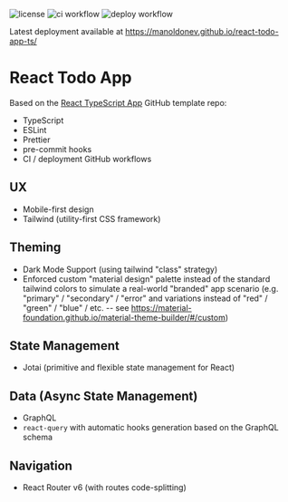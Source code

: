 ![license](https://img.shields.io/github/license/manoldonev/react-todo-app-ts?style=plastic) ![ci workflow](https://github.com/manoldonev/react-todo-app-ts/actions/workflows/main.yml/badge.svg) ![deploy workflow](https://github.com/manoldonev/react-todo-app-ts/actions/workflows/deploy.yml/badge.svg)

Latest deployment available at https://manoldonev.github.io/react-todo-app-ts/

# React Todo App

Based on the [React TypeScript App](https://github.com/manoldonev/react-app-template-ts) GitHub template repo:

- TypeScript
- ESLint
- Prettier
- pre-commit hooks
- CI / deployment GitHub workflows

## UX

- Mobile-first design
- Tailwind (utility-first CSS framework)

## Theming

- Dark Mode Support (using tailwind "class" strategy)
- Enforced custom "material design" palette instead of the standard tailwind colors to simulate a real-world "branded" app scenario (e.g. "primary" / "secondary" / "error" and variations instead of "red" / "green" / "blue" / etc. -- see https://material-foundation.github.io/material-theme-builder/#/custom)

## State Management

- Jotai (primitive and flexible state management for React)

## Data (Async State Management)

- GraphQL
- `react-query` with automatic hooks generation based on the GraphQL schema

## Navigation

- React Router v6 (with routes code-splitting)
